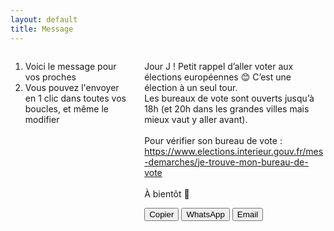 ```yaml
---
layout: default
title: Message
---
```


<div class="columns">
    <div class="column todo-list">
        <ol>
            <li>Voici le message pour vos proches</li>
            <li>Vous pouvez l'envoyer en 1 clic dans toutes vos boucles, et même le modifier</li>
        </ol>
    </div>
    <div class="column">
        <p id="message-text">
            Jour J ! Petit rappel d’aller voter aux élections européennes 😊 C’est une élection à un seul tour.<br>
            Les bureaux de vote sont ouverts jusqu’à 18h (et 20h dans les grandes villes mais mieux vaut y aller avant).<br><br>
            Pour vérifier son bureau de vote : <a href="https://www.elections.interieur.gouv.fr/mes-demarches/je-trouve-mon-bureau-de-vote">https://www.elections.interieur.gouv.fr/mes-demarches/je-trouve-mon-bureau-de-vote</a><br><br>
            À bientôt 💌
        </p>
        <div>
            <button onclick="copyText()">Copier</button>
            <button onclick="sendWhatsApp()">WhatsApp</button>
            <button onclick="sendEmail()">Email</button>
        </div>
    </div>
</div>

<script>
    const messageText = `Jour J ! Petit rappel d’aller voter aux élections européennes 😊 C’est une élection à un seul tour.
    Les bureaux de vote sont ouverts jusqu’à 18h (et 20h dans les grandes villes mais mieux vaut y aller avant).
    Pour vérifier son bureau de vote : https://www.elections.interieur.gouv.fr/mes-demarches/je-trouve-mon-bureau-de-vote
    À bientôt 💌`;

    function copyText() {
        navigator.clipboard.writeText(messageText);
    }

    function sendWhatsApp() {
        window.open(`https://wa.me/?text=${encodeURIComponent(messageText)}`, '_blank');
    }

    function sendEmail() {
        const subject = "Petit rappel d’aller voter";
        const body = messageText.replace(/\n/g, '%0D%0A'); // Ensures new lines are encoded properly
        window.location.href = `mailto:?subject=${encodeURIComponent(subject)}&body=${encodeURIComponent(body)}`;
    }
</script>

